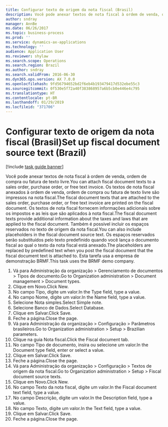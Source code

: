 ```yaml
---
title: Configurar texto de origem da nota fiscal (Brasil)
description: Você pode anexar textos de nota fiscal à ordem de venda, ordem de compra ou fatura de texto livre.
author: sndray
manager: AnnBe
ms.date: 06/26/2017
ms.topic: business-process
ms.prod: ''
ms.service: dynamics-ax-applications
ms.technology: ''
audience: Application User
ms.reviewer: shylaw
ms.search.scope: Operations
ms.search.region: Brazil
ms.author: sndray
ms.search.validFrom: 2016-06-30
ms.dyn365.ops.version: AX 7.0.0
ms.openlocfilehash: 9fd56794652bd2f6eb4b193479417d532ebe55c3
ms.sourcegitcommit: 0f530e5f72a40f383868957a6b5cb0e446e4c795
ms.translationtype: HT
ms.contentlocale: pt-BR
ms.lasthandoff: 01/29/2019
ms.locfileid: "371706"
---
```

# <a name="set-up-fiscal-document-source-text-brazil"></a><span data-ttu-id="93356-103">Configurar texto de origem da nota fiscal (Brasil)</span><span class="sxs-lookup"><span data-stu-id="93356-103">Set up fiscal document source text (Brazil)</span></span>

[!include [task guide banner](../../includes/task-guide-banner.md)]

<span data-ttu-id="93356-104">Você pode anexar textos de nota fiscal à ordem de venda, ordem de compra ou fatura de texto livre.</span><span class="sxs-lookup"><span data-stu-id="93356-104">You can attach fiscal document texts to a sales order, purchase order, or free text invoice.</span></span> <span data-ttu-id="93356-105">Os textos de nota fiscal anexados à ordem de venda, ordem de compra ou fatura de texto livre são impressos na nota fiscal.</span><span class="sxs-lookup"><span data-stu-id="93356-105">The fiscal document texts that are attached to the sales order, purchase order, or free text invoice are printed on the fiscal document.</span></span> <span data-ttu-id="93356-106">Os textos de nota fiscal fornecem informações adicionais sobre os impostos e as leis que são aplicados à nota fiscal.</span><span class="sxs-lookup"><span data-stu-id="93356-106">The fiscal document texts provide additional information about the taxes and laws that are applied to the fiscal document.</span></span> <span data-ttu-id="93356-107">Também é possível incluir os espaços reservados no texto de origem da nota fiscal.</span><span class="sxs-lookup"><span data-stu-id="93356-107">You can also include placeholders in the fiscal document source text.</span></span> <span data-ttu-id="93356-108">Os espaços reservados serão substituídos pelo texto predefinido quando você lança o documento fiscal ao qual o texto da nota fiscal está anexado.</span><span class="sxs-lookup"><span data-stu-id="93356-108">The placeholders are replaced by predefined text when you post the fiscal document that the fiscal document text is attached to.</span></span> <span data-ttu-id="93356-109">Esta tarefa usa a empresa de demonstração BRMF.</span><span class="sxs-lookup"><span data-stu-id="93356-109">This task uses the BRMF demo company.</span></span>

1. <span data-ttu-id="93356-110">Vá para Administração da organização > Gerenciamento de documentos > Tipos de documento.</span><span class="sxs-lookup"><span data-stu-id="93356-110">Go to Organization administration > Document management > Document types.</span></span>
2. <span data-ttu-id="93356-111">Clique em Novo.</span><span class="sxs-lookup"><span data-stu-id="93356-111">Click New.</span></span>
3. <span data-ttu-id="93356-112">No campo Tipo, digite um valor.</span><span class="sxs-lookup"><span data-stu-id="93356-112">In the Type field, type a value.</span></span>
4. <span data-ttu-id="93356-113">No campo Nome, digite um valor.</span><span class="sxs-lookup"><span data-stu-id="93356-113">In the Name field, type a value.</span></span>
5. <span data-ttu-id="93356-114">Selecione Nota simples.</span><span class="sxs-lookup"><span data-stu-id="93356-114">Select Simple note.</span></span>
6. <span data-ttu-id="93356-115">Selecione Banco de Dados.</span><span class="sxs-lookup"><span data-stu-id="93356-115">Select Database.</span></span>
7. <span data-ttu-id="93356-116">Clique em Salvar.</span><span class="sxs-lookup"><span data-stu-id="93356-116">Click Save.</span></span>
8. <span data-ttu-id="93356-117">Feche a página.</span><span class="sxs-lookup"><span data-stu-id="93356-117">Close the page.</span></span>
9. <span data-ttu-id="93356-118">Vá para Administração da organização > Configuração > Parâmetros brasileiros.</span><span class="sxs-lookup"><span data-stu-id="93356-118">Go to Organization administration > Setup > Brazilian parameters.</span></span>
10. <span data-ttu-id="93356-119">Clique na guia Nota fiscal.</span><span class="sxs-lookup"><span data-stu-id="93356-119">Click the Fiscal document tab.</span></span>
11. <span data-ttu-id="93356-120">No campo Tipo de documento, insira ou selecione um valor.</span><span class="sxs-lookup"><span data-stu-id="93356-120">In the Document type field, enter or select a value.</span></span>
12. <span data-ttu-id="93356-121">Clique em Salvar.</span><span class="sxs-lookup"><span data-stu-id="93356-121">Click Save.</span></span>
13. <span data-ttu-id="93356-122">Feche a página.</span><span class="sxs-lookup"><span data-stu-id="93356-122">Close the page.</span></span>
14. <span data-ttu-id="93356-123">Vá para Administração da organização > Configuração > Textos de origem da nota fiscal.</span><span class="sxs-lookup"><span data-stu-id="93356-123">Go to Organization administration > Setup > Fiscal document source texts.</span></span>
15. <span data-ttu-id="93356-124">Clique em Novo.</span><span class="sxs-lookup"><span data-stu-id="93356-124">Click New.</span></span>
16. <span data-ttu-id="93356-125">No campo Texto da nota fiscal, digite um valor.</span><span class="sxs-lookup"><span data-stu-id="93356-125">In the Fiscal document text field, type a value.</span></span>
17. <span data-ttu-id="93356-126">No campo Descrição, digite um valor.</span><span class="sxs-lookup"><span data-stu-id="93356-126">In the Description field, type a value.</span></span>
18. <span data-ttu-id="93356-127">No campo Texto, digite um valor.</span><span class="sxs-lookup"><span data-stu-id="93356-127">In the Text field, type a value.</span></span>
19. <span data-ttu-id="93356-128">Clique em Salvar.</span><span class="sxs-lookup"><span data-stu-id="93356-128">Click Save.</span></span>
20. <span data-ttu-id="93356-129">Feche a página.</span><span class="sxs-lookup"><span data-stu-id="93356-129">Close the page.</span></span>

